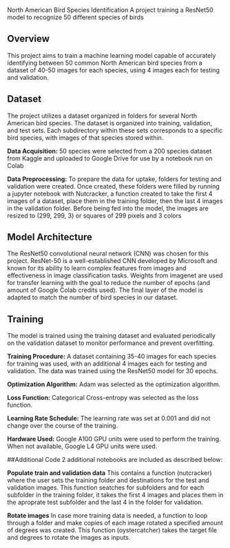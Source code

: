 North American Bird Species Identification 
A project training a ResNet50 model to recognize 50 different species of birds

## Overview 
This project aims to train a machine learning model capable of accurately identifying between 50 common North American bird species from a dataset of 40-50 images for each species, using 4 images each for testing and validation. 


## Dataset 
The project utilizes a dataset organized in folders for several North American bird species. The dataset is organized into training, validation, and test sets. Each subdirectory within these sets corresponds to a specific bird species, with images of that species stored within. 

**Data Acquisition:** 
50 species were selected from a 200 species dataset from Kaggle and uploaded to Google Drive for use by a notebook run on Colab

**Data Preprocessing:** 
To prepare the data for uptake, folders for testing and validation were created.  Once created, these folders were filled by running a jupyter notebook with Nutcracker, a function created to take the first 4 images of a dataset, place them in the training folder, then the last 4 images in the validation folder.
Before being fed into the model, the images are resized to (299, 299, 3) or squares of 299 pixels and 3 colors


## Model Architecture 
The ResNet50 convolutional neural network (CNN) was chosen for this project.
ResNet-50 is a well-established CNN developed by Microsoft and known for its ability to learn complex features from images and effectiveness in image classification tasks. Weights from imagenet are used for transfer learning with the goal to reduce the number of epochs (and amount of Google Colab credits used). The final layer of the model is adapted to match the number of bird species in our dataset. 


## Training 
The model is trained using the training dataset and evaluated periodically on the validation dataset to monitor performance and prevent overfitting. 

**Training Procedure:**
A dataset containing 35-40 images for each species for training was used, with an additional 4 images each for testing and validation.  The data was trained using the ResNet50 model for 30 epochs. 

**Optimization Algorithm:** 
Adam was selected as the optimization algorithm. 

**Loss Function:** 
Categorical Cross-entropy was selected as the loss function.

**Learning Rate Schedule:**
The learning rate was set at 0.001 and did not change over the course of the training.

**Hardware Used:**
Google A100 GPU units were used to perform the training.  When not available, Google L4 GPU units were used.


##Additional Code
2 additional notebooks are included as described below:

**Populate train and validation data**
This contains a function (nutcracker) where the user sets the training folder and destinations for the test and validation images.  This function seatches for subfolders and for each subfolder in the training folder, it takes the first 4 images and places them in the aproprate test subfolder and the last 4 in the folder for validation.

**Rotate images**
In case more training data is needed, a function to loop through a folder and make copies of each image rotated a specified amount of degrees was created.  This function (oystercatcher) takes the target file and degrees to rotate the images as inputs. 
